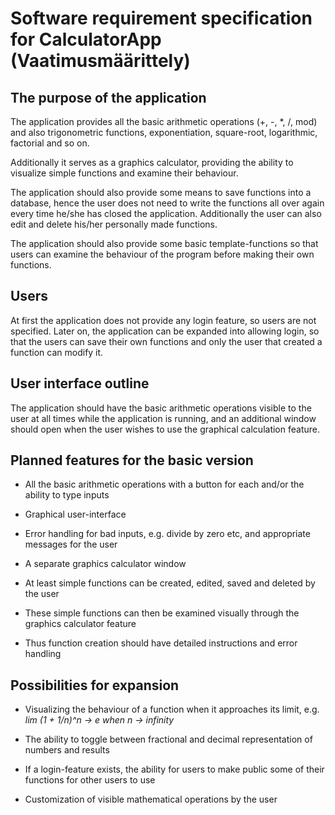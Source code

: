 # Software requirement specification for CalculatorApp (Vaatimusmäärittely)

## The purpose of the application

The application provides all the basic arithmetic operations (+, -, *, /, mod) and also trigonometric functions, exponentiation, square-root, logarithmic, factorial and so on. 

Additionally it serves as a graphics calculator, providing the ability to visualize simple functions and examine their behaviour. 

The application should also provide some means to save functions into a database, hence the user does not need to write the functions all over again every time he/she has closed the application. Additionally the user can also edit and delete his/her personally made functions.

The application should also provide some basic template-functions so that users can examine the behaviour of the program before making their own functions.

## Users

At first the application does not provide any login feature, so users are not specified. Later on, the application can be expanded into allowing login, so that the users can save their own functions and only the user that created a function can modify it.

## User interface outline

The application should have the basic arithmetic operations visible to the user at all times while the application is running, and an additional window should open when the user wishes to use the graphical calculation feature.

## Planned features for the basic version

* All the basic arithmetic operations with a button for each and/or the ability to type inputs

* Graphical user-interface

* Error handling for bad inputs, e.g. divide by zero etc, and appropriate messages for the user

* A separate graphics calculator window

* At least simple functions can be created, edited, saved and deleted by the user

* These simple functions can then be examined visually through the graphics calculator feature

* Thus function creation should have detailed instructions and error handling


## Possibilities for expansion

* Visualizing the behaviour of a function when it approaches its limit, e.g. *lim (1 + 1/n)^n -> e when n -> infinity*

* The ability to toggle between fractional and decimal representation of numbers and results

* If a login-feature exists, the ability for users to make public some of their functions for other users to use

* Customization of visible mathematical operations by the user
